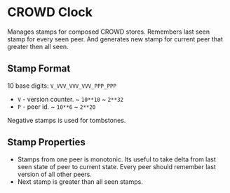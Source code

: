 # CROWD Clock

Manages stamps for composed CROWD stores. Remembers last seen stamp for every seen peer. And generates new stamp for current peer that greater then all seen.

## Stamp Format

10 base digits: `V_VVV_VVV_VVV_PPP_PPP`

- `V` - version counter. ~ `10**10` ~ `2**32`
- `P` - peer id. ~ `10**6` ~ `2**20`

Negative stamps is used for tombstones.

## Stamp Properties

- Stamps from one peer is monotonic. Its useful to take delta from last seen state of peer to current state. Every peer should remember last version of all other peers.
- Next stamp is greater than all seen stamps.
